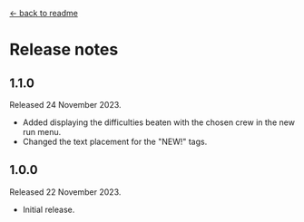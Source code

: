[← back to readme](README.md)

# Release notes

## 1.1.0
Released 24 November 2023.

* Added displaying the difficulties beaten with the chosen crew in the new run menu.
* Changed the text placement for the "NEW!" tags.

## 1.0.0
Released 22 November 2023.

* Initial release.
